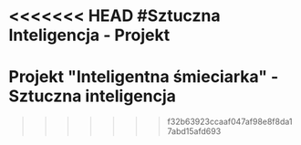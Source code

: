 <<<<<<< HEAD
#Sztuczna Inteligencja - Projekt
=======
# Projekt "Inteligentna śmieciarka" - Sztuczna inteligencja



>>>>>>> f32b63923ccaaf047af98e8f8da17abd15afd693
